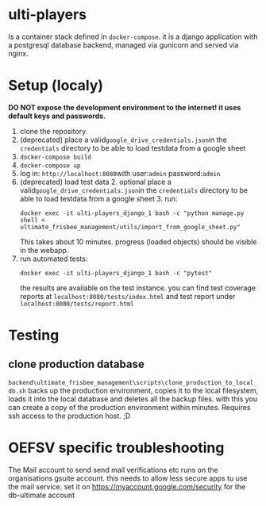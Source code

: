# ulti-players
Is a container stack defined in `docker-compose`.
it is a django application with a postgresql database backend, managed via gunicorn and served via nginx.


# Setup (localy)
**DO NOT expose the development environment to the internet! it uses default keys and passwords.**
1. clone the repository.
1. (deprecated) place a valid`google_drive_credentials.json`in the `credentials` directory to be able to load testdata from a google sheet
1. `docker-compose build`
1. `docker-compose up`
1. log in: `http://localhost:8080`with user:`admin` password:`admin`
1. (deprecated) load test data
    2.  optional place a valid`google_drive_credentials.json`in the `credentials` directory to be able to load testdata from a google sheet
    3.  run: 
    ```
    docker exec -it ulti-players_django_1 bash -c "python manage.py shell < ultimate_frisbee_management/utils/import_from_google_sheet.py"
    ``` 
    This takes about 10 minutes. progress (loaded objects) should be visible in the webapp.
3. run automated tests: 
   ```
   docker exec -it ulti-players_django_1 bash -c "pytest"
   ```
   the results are available on the test instance. you can find test coverage reports at `localhost:8080/tests/index.html` and test report under `localhost:8080/tests/report.html`

# Testing
## clone production database
`backend\ultimate_frisbee_management\scripts\clone_production_to_local_db.sh` backs up the production environment, copies it to the local filesystem, loads it into the local database and deletes all the backup files. with this you can create a copy of the production environment within minutes. Requires ssh access to the production host. ;D


# OEFSV specific troubleshooting
The Mail account to send send mail verifications etc runs on the organisations gsuite account.
this needs to allow less secure apps tu use the mail service. set it on https://myaccount.google.com/security for the db-ultimate account
